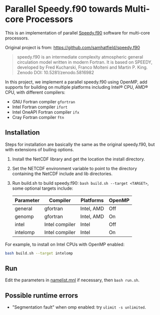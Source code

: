 # Parallel Speedy.f90 towards Multi-core Processors
This is an implementation of parallel [Speedy.f90](https://github.com/samhatfield/speedy.f90) software for multi-core processors.

Original project is from: https://github.com/samhatfield/speedy.f90

> speedy.f90 is an intermediate complexity atmospheric general circulation model written in modern Fortran. It is based on SPEEDY, developed by Fred Kucharski, Franco Molteni and Martin P. King.
> Zenodo DOI: 10.5281/zenodo.5816982

In this project, we implement a parallel speedy.f90 using OpenMP, add supports for building on multiple platforms including Intel® CPU, AMD® CPU, with different compilers:
- GNU Fortran compiler `gfortran`
- Intel Fortran compiler `ifort`
- Intel OneAPI Fortran compiler `ifx`
- Cray Fortran compiler `ftn`

## Installation
Steps for installation are basically the same as the original speedy.f90, but with extensions of builing options.
1. Install the NetCDF library and get the location the install directory.
2. Set the NETCDF environment variable to point to the directory containing the NetCDF include and lib directories.
3. Run build.sh to build speedy.f90: `bash build.sh --target <TARGET>`, some optional targets include:
   
   | Parameter | Compiler       | Platforms  | OpenMP |
   | --------- | -------------- | ---------- | ------ |
   | general   | gfortran       | Intel, AMD | Off    |
   | genomp    | gfortran       | Intel, AMD | On     |
   | intel     | Intel compiler | Intel      | Off    |
   | intelomp  | Intel compiler | Intel      | On     |
   
  For example, to install on Intel CPUs with OpenMP enabled:
  ```bash
  bash build.sh --target intelomp
  ```

## Run
Edit the parameters in [namelist.mnl](https://github.com/cheny16/FDD3260_speedy.f90/blob/main/namelist.nml) if necessary, then `bash run.sh`.

## Possible runtime errors
- "Segmentation fault" when omp enabled: try `ulimit -s unlimited`.
